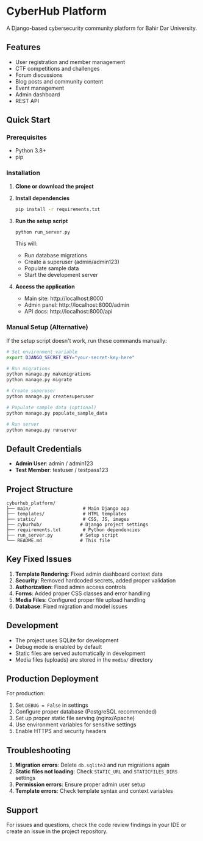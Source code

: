 # CyberHub Platform

A Django-based cybersecurity community platform for Bahir Dar University.

## Features

- User registration and member management
- CTF competitions and challenges
- Forum discussions
- Blog posts and community content
- Event management
- Admin dashboard
- REST API

## Quick Start

### Prerequisites

- Python 3.8+
- pip

### Installation

1. **Clone or download the project**

2. **Install dependencies**
   ```bash
   pip install -r requirements.txt
   ```

3. **Run the setup script**
   ```bash
   python run_server.py
   ```

   This will:
   - Run database migrations
   - Create a superuser (admin/admin123)
   - Populate sample data
   - Start the development server

4. **Access the application**
   - Main site: http://localhost:8000
   - Admin panel: http://localhost:8000/admin
   - API docs: http://localhost:8000/api

### Manual Setup (Alternative)

If the setup script doesn't work, run these commands manually:

```bash
# Set environment variable
export DJANGO_SECRET_KEY="your-secret-key-here"

# Run migrations
python manage.py makemigrations
python manage.py migrate

# Create superuser
python manage.py createsuperuser

# Populate sample data (optional)
python manage.py populate_sample_data

# Run server
python manage.py runserver
```

## Default Credentials

- **Admin User**: admin / admin123
- **Test Member**: testuser / testpass123

## Project Structure

```
cyburhub_platform/
├── main/                   # Main Django app
├── templates/              # HTML templates
├── static/                 # CSS, JS, images
├── cyburhub/              # Django project settings
├── requirements.txt        # Python dependencies
├── run_server.py          # Setup script
└── README.md              # This file
```

## Key Fixed Issues

1. **Template Rendering**: Fixed admin dashboard context data
2. **Security**: Removed hardcoded secrets, added proper validation
3. **Authorization**: Fixed admin access controls
4. **Forms**: Added proper CSS classes and error handling
5. **Media Files**: Configured proper file upload handling
6. **Database**: Fixed migration and model issues

## Development

- The project uses SQLite for development
- Debug mode is enabled by default
- Static files are served automatically in development
- Media files (uploads) are stored in the `media/` directory

## Production Deployment

For production:

1. Set `DEBUG = False` in settings
2. Configure proper database (PostgreSQL recommended)
3. Set up proper static file serving (nginx/Apache)
4. Use environment variables for sensitive settings
5. Enable HTTPS and security headers

## Troubleshooting

1. **Migration errors**: Delete `db.sqlite3` and run migrations again
2. **Static files not loading**: Check `STATIC_URL` and `STATICFILES_DIRS` settings
3. **Permission errors**: Ensure proper admin user setup
4. **Template errors**: Check template syntax and context variables

## Support

For issues and questions, check the code review findings in your IDE or create an issue in the project repository.
